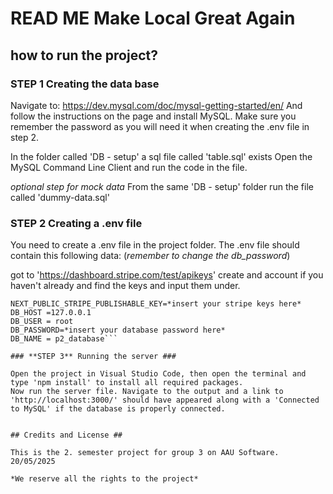 # READ ME Make Local Great Again #

## how to run the project? ###

### **STEP 1** Creating the data base ###

Navigate to: https://dev.mysql.com/doc/mysql-getting-started/en/
And follow the instructions on the page and install MySQL.
Make sure you remember the password as you will need it when creating the .env file in step 2.

In the folder called 'DB - setup' a sql file called 'table.sql' exists
Open the MySQL Command Line Client and run the code in the file.

*optional step for mock data*
From the same 'DB - setup' folder run the file called 'dummy-data.sql'


### **STEP 2** Creating a .env file ###

You need to create a .env file in the project folder. The .env file should contain this following data: (*remember to change the db_password*)

got to 'https://dashboard.stripe.com/test/apikeys' create and account if you haven't already and find the keys and input them under.

```STRIPE_SECRET_KEY=*insert your stripe keys here*
NEXT_PUBLIC_STRIPE_PUBLISHABLE_KEY=*insert your stripe keys here*
DB_HOST =127.0.0.1
DB_USER = root
DB_PASSWORD=*insert your database password here*
DB_NAME = p2_database```

### **STEP 3** Running the server ###

Open the project in Visual Studio Code, then open the terminal and type 'npm install' to install all required packages.
Now run the server file. Navigate to the output and a link to 'http://localhost:3000/' should have appeared along with a 'Connected to MySQL' if the database is properly connected.


## Credits and License ##

This is the 2. semester project for group 3 on AAU Software.
20/05/2025

*We reserve all the rights to the project*

